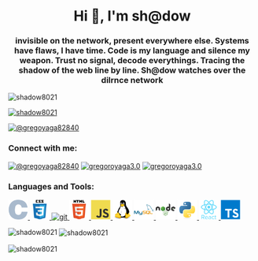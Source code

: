 <h1 align="center">Hi 👋, I'm sh@dow</h1>
<h3 align="center">invisible on the network, present everywhere else. Systems have flaws, I have time. Code is my language and silence my weapon. Trust no signal, decode everythings. Tracing the shadow of the web line by line. Sh@dow watches over the dilrnce network</h3>

<p align="left"> <img src="https://komarev.com/ghpvc/?username=shadow8021&label=Profile%20views&color=0e75b6&style=flat" alt="shadow8021" /> </p>

<p align="left"> <a href="https://github.com/ryo-ma/github-profile-trophy"><img src="https://github-profile-trophy.vercel.app/?username=shadow8021" alt="shadow8021" /></a> </p>

<p align="left"> <a href="https://twitter.com/@gregoyaga82840" target="blank"><img src="https://img.shields.io/twitter/follow/@gregoyaga82840?logo=twitter&style=for-the-badge" alt="@gregoyaga82840" /></a> </p>

<h3 align="left">Connect with me:</h3>
<p align="left">
<a href="https://twitter.com/@gregoyaga82840" target="blank"><img align="center" src="https://raw.githubusercontent.com/rahuldkjain/github-profile-readme-generator/master/src/images/icons/Social/twitter.svg" alt="@gregoyaga82840" height="30" width="40" /></a>
<a href="https://fb.com/gregoroyaga3.0" target="blank"><img align="center" src="https://raw.githubusercontent.com/rahuldkjain/github-profile-readme-generator/master/src/images/icons/Social/facebook.svg" alt="gregoroyaga3.0" height="30" width="40" /></a>
<a href="https://instagram.com/gregoroyaga3.0" target="blank"><img align="center" src="https://raw.githubusercontent.com/rahuldkjain/github-profile-readme-generator/master/src/images/icons/Social/instagram.svg" alt="gregoroyaga3.0" height="30" width="40" /></a>
</p>

<h3 align="left">Languages and Tools:</h3>
<p align="left"> <a href="https://www.cprogramming.com/" target="_blank" rel="noreferrer"> <img src="https://raw.githubusercontent.com/devicons/devicon/master/icons/c/c-original.svg" alt="c" width="40" height="40"/> </a> <a href="https://www.w3schools.com/css/" target="_blank" rel="noreferrer"> <img src="https://raw.githubusercontent.com/devicons/devicon/master/icons/css3/css3-original-wordmark.svg" alt="css3" width="40" height="40"/> </a> <a href="https://git-scm.com/" target="_blank" rel="noreferrer"> <img src="https://www.vectorlogo.zone/logos/git-scm/git-scm-icon.svg" alt="git" width="40" height="40"/> </a> <a href="https://www.w3.org/html/" target="_blank" rel="noreferrer"> <img src="https://raw.githubusercontent.com/devicons/devicon/master/icons/html5/html5-original-wordmark.svg" alt="html5" width="40" height="40"/> </a> <a href="https://developer.mozilla.org/en-US/docs/Web/JavaScript" target="_blank" rel="noreferrer"> <img src="https://raw.githubusercontent.com/devicons/devicon/master/icons/javascript/javascript-original.svg" alt="javascript" width="40" height="40"/> </a> <a href="https://www.linux.org/" target="_blank" rel="noreferrer"> <img src="https://raw.githubusercontent.com/devicons/devicon/master/icons/linux/linux-original.svg" alt="linux" width="40" height="40"/> </a> <a href="https://www.mysql.com/" target="_blank" rel="noreferrer"> <img src="https://raw.githubusercontent.com/devicons/devicon/master/icons/mysql/mysql-original-wordmark.svg" alt="mysql" width="40" height="40"/> </a> <a href="https://nodejs.org" target="_blank" rel="noreferrer"> <img src="https://raw.githubusercontent.com/devicons/devicon/master/icons/nodejs/nodejs-original-wordmark.svg" alt="nodejs" width="40" height="40"/> </a> <a href="https://www.python.org" target="_blank" rel="noreferrer"> <img src="https://raw.githubusercontent.com/devicons/devicon/master/icons/python/python-original.svg" alt="python" width="40" height="40"/> </a> <a href="https://reactjs.org/" target="_blank" rel="noreferrer"> <img src="https://raw.githubusercontent.com/devicons/devicon/master/icons/react/react-original-wordmark.svg" alt="react" width="40" height="40"/> </a> <a href="https://www.typescriptlang.org/" target="_blank" rel="noreferrer"> <img src="https://raw.githubusercontent.com/devicons/devicon/master/icons/typescript/typescript-original.svg" alt="typescript" width="40" height="40"/> </a> </p>

<p><img align="left" src="https://github-readme-stats.vercel.app/api/top-langs?username=shadow8021&show_icons=true&locale=en&layout=compact" alt="shadow8021" /></p>

<p>&nbsp;<img align="center" src="https://github-readme-stats.vercel.app/api?username=shadow8021&show_icons=true&locale=en" alt="shadow8021" /></p>

<p><img align="center" src="https://github-readme-streak-stats.herokuapp.com/?user=shadow8021&" alt="shadow8021" /></p>

